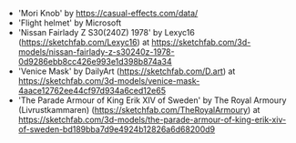 
- 'Mori Knob' by https://casual-effects.com/data/
- 'Flight helmet' by Microsoft
- 'Nissan Fairlady Z S30(240Z) 1978' by Lexyc16 (https://sketchfab.com/Lexyc16) at https://sketchfab.com/3d-models/nissan-fairlady-z-s30240z-1978-0d9286ebb8cc426e993e1d398b874a34
- 'Venice Mask' by DailyArt (https://sketchfab.com/D.art) at https://sketchfab.com/3d-models/venice-mask-4aace12762ee44cf97d934a6ced12e65
- 'The Parade Armour of King Erik XIV of Sweden' by The Royal Armoury (Livrustkammaren) (https://sketchfab.com/TheRoyalArmoury) at https://sketchfab.com/3d-models/the-parade-armour-of-king-erik-xiv-of-sweden-bd189bba7d9e4924b12826a6d68200d9